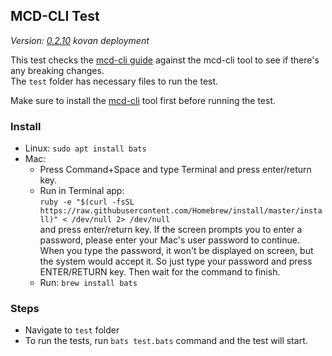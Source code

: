 ## MCD-CLI Test    
*Version: [0.2.10](https://changelog.makerdao.com/releases/0.2.10/index.html) kovan deployment*    

This test checks the [mcd-cli guide](https://github.com/makerdao/developerguides/blob/master/devtools/mcd-cli/mcd-cli-guide-01/mcd-cli-guide-01.md) against the mcd-cli tool to see if there's any breaking changes.     
The `test` folder has necessary files to run the test.     

Make sure to install the [mcd-cli](https://github.com/makerdao/mcd-cli) tool first before running the test. 

### Install
- Linux: `sudo apt install bats`
- Mac: 
    - Press Command+Space and type Terminal and press enter/return key.
    - Run in Terminal app:    
`ruby -e "$(curl -fsSL https://raw.githubusercontent.com/Homebrew/install/master/install)" < /dev/null 2> /dev/null`    
and press enter/return key. 
If the screen prompts you to enter a password, please enter your Mac's user password to continue. When you type the password, it won't be displayed on screen, but the system would accept it. So just type your password and press ENTER/RETURN key. Then wait for the command to finish.    
    - Run:
`brew install bats`

### Steps
- Navigate to `test` folder
- To run the tests, run `bats test.bats` command and the test will start. 
